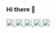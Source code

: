 ### Hi there 👋
<p align="left">
  <a href="https://github.com/Keichan15">
    <img height="20" src="https://komarev.com/ghpvc/?username=PARKUDP" />
  </a>
  <a href="https://github.com/Keichan15">
    <img height="20" src="https://img.shields.io/github/followers/PARKUDP?label=follow&logo=github&style=flat" />
  </a>
  <a href="http://qiita.com/PARKUDP">
    <img height="20" src="https://qiita-badge.apiapi.app/s/PARKUDP/posts.svg" />
  </a>
  <a href="http://qiita.com/PARKUDP">
    <img height="20" src="https://qiita-badge.apiapi.app/s/PARKUDP/contributions.svg" />
  </a>
  <a href="https://zenn.dev/PARKUDP">
    <img height="20" src="https://badgen.org/img/zenn/keichan_15/articles?style=plastic" />
  </a>
</p>


<!--
**PARKUDP/PARKUDP** is a ✨ _special_ ✨ repository because its `README.md` (this file) appears on your GitHub profile.

Here are some ideas to get you started:

- 🔭 I’m currently working on ...
- 🌱 I’m currently learning ...
- 👯 I’m looking to collaborate on ...
- 🤔 I’m looking for help with ...
- 💬 Ask me about ...
- 📫 How to reach me: ...
- 😄 Pronouns: ...
- ⚡ Fun fact: ...
-->
